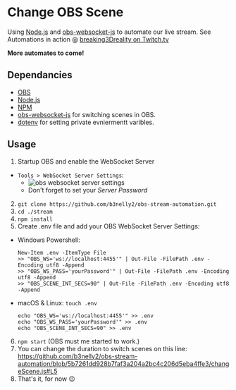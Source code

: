 # Change OBS Scene

Using [Node.js](https://nodejs.org/) and [obs-websocket-js](https://github.com/obs-websocket-community-projects/obs-websocket-js) to automate our live stream.
See Automations in action @ [breaking3Dreality on Twitch.tv](https://www.twitch.tv/breaking3Dreality)

**More automates to come!**

## Dependancies

- [OBS](https://obsproject.com/)
- [Node.js](https://nodejs.org/)
- [NPM](https://www.npmjs.com/)
- [obs-websocket-js](https://github.com/obs-websocket-community-projects/obs-websocket-js) for switching scenes in OBS.
- [dotenv](https://github.com/motdotla/dotenv) for setting private evniermentt varibles.

## Usage

1. Startup OBS and enable the WebSocket Server

- `Tools > WebSocket Server Settings`:
  - ![obs websocket server settings](https://github.com/b3nelly2/stream/blob/main/assets/obs-websocket-server-settings.png?raw=true)
  - Don't forget to set your _Server Password_

2. `git clone https://github.com/b3nelly2/obs-stream-automation.git`
3. `cd ./stream`
4. `npm install`
5. Create .env file and add your OBS WebSocket Server Settings:

- Windows Powershell:
  ```
  New-Item .env -ItemType File
  >> "OBS_WS='ws://localhost:4455'" | Out-File -FilePath .env -Encoding utf8 -Append
  >> "OBS_WS_PASS='yourPassword'" | Out-File -FilePath .env -Encoding utf8 -Append
  >> "OBS_SCENE_INT_SECS=90" | Out-File -FilePath .env -Encoding utf8 -Append
  ```
- macOS & Linux: `touch .env`
  ```
  echo "OBS_WS='ws://localhost:4455'" >> .env
  echo "OBS_WS_PASS='yourPassword'" >> .env
  echo "OBS_SCENE_INT_SECS=90" >> .env
  ```

6. `npm start` (OBS must me started to work.)
7. You can change the duration to switch scenes on this line: https://github.com/b3nelly2/obs-stream-automation/blob/5b7261dd928b7faf3a204a2bc4c206d5eba4ffe3/changeScene.js#L5
8. That's it, for now 😉
